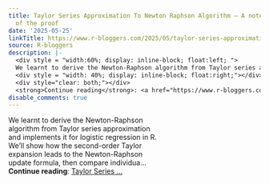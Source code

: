 ```yaml
---
title: Taylor Series Approximation To Newton Raphson Algorithm – A note for myself
  of the proof
date: '2025-05-25'
linkTitle: https://www.r-bloggers.com/2025/05/taylor-series-approximation-to-newton-raphson-algorithm-a-note-for-myself-of-the-proof/
source: R-bloggers
description: |-
  <div style = "width:60%; display: inline-block; float:left; ">
  We learnt to derive the Newton-Raphson algorithm from Taylor series approximation and implements it for logistic regression in R. We’ll show how the second-order Taylor expansion leads to the Newton-Raphson update formula, then compare individua...</div>
  <div style = "width: 40%; display: inline-block; float:right;"></div>
  <div style="clear: both;"></div>
  <strong>Continue reading</strong>: <a href="https://www.r-bloggers.com/2025/05/taylor-series-approximation-to-newton-raphson-algorithm-a-note-for-myself-of-the-proof/">Taylor Series  ...
disable_comments: true
---
```

<div style = "width:60%; display: inline-block; float:left; ">
We learnt to derive the Newton-Raphson algorithm from Taylor series approximation and implements it for logistic regression in R. We’ll show how the second-order Taylor expansion leads to the Newton-Raphson update formula, then compare individua...</div>
<div style = "width: 40%; display: inline-block; float:right;"></div>
<div style="clear: both;"></div>
<strong>Continue reading</strong>: <a href="https://www.r-bloggers.com/2025/05/taylor-series-approximation-to-newton-raphson-algorithm-a-note-for-myself-of-the-proof/">Taylor Series  ...